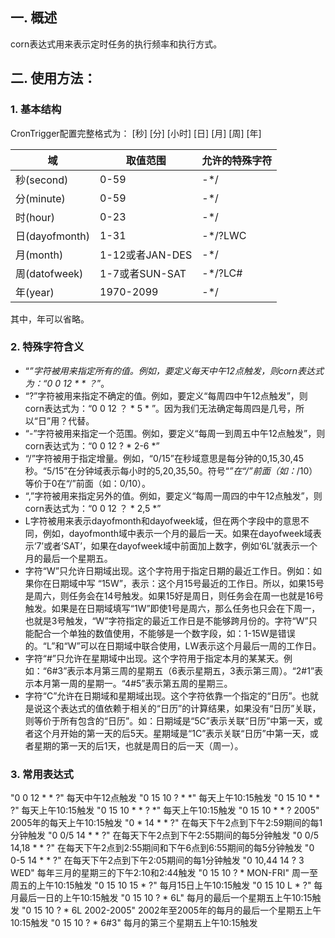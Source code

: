 ## 一. 概述

corn表达式用来表示定时任务的执行频率和执行方式。

## 二. 使用方法：

### 

### 1. 基本结构

 CronTrigger配置完整格式为： [秒] [分] [小时] [日] [月] [周] [年] 

| **域**         | **取值范围**    | **允许的特殊字符** |
| -------------- | --------------- | ------------------ |
| 秒(second)     | 0-59            | -*/                |
| 分(minute)     | 0-59            | -*/                |
| 时(hour)       | 0-23            | -*/                |
| 日(dayofmonth) | 1-31            | -*/?LWC            |
| 月(month)      | 1-12或者JAN-DES | -*/                |
| 周(datofweek)  | 1-7或者SUN-SAT  | -*/?LC#            |
| 年(year)       | 1970-2099       | -*/                |

其中，年可以省略。

### 2. 特殊字符含义

- “*”字符被用来指定所有的值。例如，要定义每天中午12点触发，则corn表达式为：“0 0 12 * * ？*”。
- “?”字符被用来指定不确定的值。例如，要定义“每周四中午12点触发”，则corn表达式为：“0 0 12 ？ * 5 * ”。因为我们无法确定每周四是几号，所以“日”用？代替。
- “-”字符被用来指定一个范围。例如，要定义“每周一到周五中午12点触发”，则corn表达式为：“0 0 12 ? * 2-6 *”
- “/”字符被用于指定增量。例如，“0/15”在秒域意思是每分钟的0,15,30,45秒。“5/15”在分钟域表示每小时的5,20,35,50。符号“*”在“/”前面（如：*/10）等价于0在“/”前面（如：0/10）。
- “,”字符被用来指定另外的值。例如，要定义“每周一周四的中午12点触发”，则corn表达式为：“0 0 12 ？ * 2,5 *”
- L字符被用来表示dayofmonth和dayofweek域，但在两个字段中的意思不同，例如，dayofmonth域中表示一个月的最后一天。如果在dayofweek域表示‘7’或者‘SAT’，如果在dayofweek域中前面加上数字，例如‘6L’就表示一个月的最后一个星期五。
- 字符“W”只允许日期域出现。这个字符用于指定日期的最近工作日。例如：如果你在日期域中写 “15W”，表示：这个月15号最近的工作日。所以，如果15号是周六，则任务会在14号触发。如果15好是周日，则任务会在周一也就是16号触发。如果是在日期域填写“1W”即使1号是周六，那么任务也只会在下周一，也就是3号触发，“W”字符指定的最近工作日是不能够跨月份的。字符“W”只能配合一个单独的数值使用，不能够是一个数字段，如：1-15W是错误的。“L”和“W”可以在日期域中联合使用，LW表示这个月最后一周的工作日。
- 字符“#”只允许在星期域中出现。这个字符用于指定本月的某某天。例如：“6#3”表示本月第三周的星期五（6表示星期五，3表示第三周）。“2#1”表示本月第一周的星期一。“4#5”表示第五周的星期三。
- 字符“C”允许在日期域和星期域出现。这个字符依靠一个指定的“日历”。也就是说这个表达式的值依赖于相关的“日历”的计算结果，如果没有“日历”关联，则等价于所有包含的“日历”。如：日期域是“5C”表示关联“日历”中第一天，或者这个月开始的第一天的后5天。星期域是“1C”表示关联“日历”中第一天，或者星期的第一天的后1天，也就是周日的后一天（周一）。

### 3. 常用表达式

"0 0 12 * * ?" 每天中午12点触发
"0 15 10 ? * *" 每天上午10:15触发
"0 15 10 * * ?" 每天上午10:15触发
"0 15 10 * * ? *" 每天上午10:15触发
"0 15 10 * * ? 2005" 2005年的每天上午10:15触发
"0 * 14 * * ?" 在每天下午2点到下午2:59期间的每1分钟触发
"0 0/5 14 * * ?" 在每天下午2点到下午2:55期间的每5分钟触发
"0 0/5 14,18 * * ?" 在每天下午2点到2:55期间和下午6点到6:55期间的每5分钟触发
"0 0-5 14 * * ?" 在每天下午2点到下午2:05期间的每1分钟触发
"0 10,44 14 ? 3 WED" 每年三月的星期三的下午2:10和2:44触发
"0 15 10 ? * MON-FRI" 周一至周五的上午10:15触发
"0 15 10 15 * ?" 每月15日上午10:15触发
"0 15 10 L * ?" 每月最后一日的上午10:15触发
"0 15 10 ? * 6L" 每月的最后一个星期五上午10:15触发 
"0 15 10 ? * 6L 2002-2005" 2002年至2005年的每月的最后一个星期五上午10:15触发
"0 15 10 ? * 6#3" 每月的第三个星期五上午10:15触发